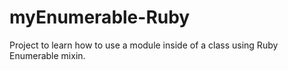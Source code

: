 # myEnumerable-Ruby
Project to learn how to use a module inside of a class using Ruby Enumerable mixin.
